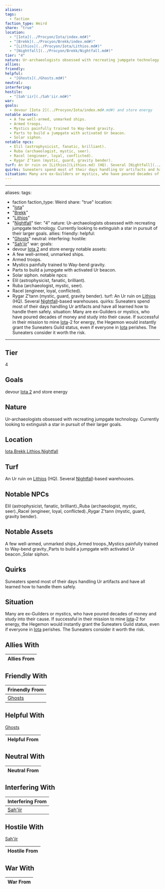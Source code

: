 ```yaml
---
aliases: 
tags:
  - faction
faction_type: Weird
share: "true"
location:
  - "[Iota](../Procyon/Iota/index.md#)"
  - "[Brekk](../Procyon/Brekk/index.md#)"
  - "[Lithios](../Procyon/Iota/Lithios.md#)"
  - "[Nightfall](../Procyon/Brekk/Nightfall.md#)"
tier: "4"
nature: Ur-archaeologists obsessed with recreating jumpgate technology. Currently looking to extinguish a star in pursuit of their larger goals.
allies: 
friendly: 
helpful:
  - "[Ghosts](./Ghosts.md#)"
neutral: 
interfering: 
hostile:
  - "[Sah'iir](./Sah'iir.md#)"
war: 
goals:
  - devour [Iota 2](../Procyon/Iota/index.md#.md#) and store energy
notable assets:
  - A few well-armed, unmarked ships.
  - Armed troops.
  - Mystics painfully trained to Way-bend gravity.
  - Parts to build a jumpgate with activated Ur beacon.
  - Solar siphon.
notable npcs:
  - Elil (astrophysicist, fanatic, brilliant).
  - Ruba (archaeologist, mystic, seer).
  - Racel (engineer, loyal, conflicted).
  - Rygar Z’tann (mystic, guard, gravity bender).
turf: An Ur ruin on [Lithios](Lithios.md) (HQ). Several [Nightfall](../Procyon/Brekk/Nightfall.md#)-based warehouses.
quirks: Suneaters spend most of their days handling Ur artifacts and have all learned how to handle them safely.
situation: Many are ex-Guilders or mystics, who have poured decades of money and study into their cause. If successful in their mission to mine [Iota](../Procyon/Iota/index.md#)-2 for energy, the Hegemon would instantly grant the Suneaters Guild status, even if everyone in [Iota](../Procyon/Iota/index.md#) perishes. The Suneaters consider it worth the risk.
---
```

---
aliases:
tags:
  - faction
faction_type: Weird
share: "true"
location:
  - "[Iota](../Procyon/Iota/index.md#)"
  - "[Brekk](../Procyon/Brekk/index.md#)"
  - "[Lithios](../Procyon/Iota/Lithios.md#)"
  - "[Nightfall](../Procyon/Brekk/Nightfall.md#)"
tier: "4"
nature: Ur-archaeologists obsessed with recreating jumpgate technology. Currently looking to extinguish a star in pursuit of their larger goals.
allies:
friendly:
helpful:
  - "[Ghosts](./Ghosts.md#)"
neutral:
interfering:
hostile:
  - "[Sah'iir](./Sah'iir.md#)"
war:
goals:
  - devour [Iota 2](../Procyon/Iota/index.md#.md#) and store energy
notable assets:
  - A few well-armed, unmarked ships.
  - Armed troops.
  - Mystics painfully trained to Way-bend gravity.
  - Parts to build a jumpgate with activated Ur beacon.
  - Solar siphon.
notable npcs:
  - Elil (astrophysicist, fanatic, brilliant).
  - Ruba (archaeologist, mystic, seer).
  - Racel (engineer, loyal, conflicted).
  - Rygar Z’tann (mystic, guard, gravity bender).
turf: An Ur ruin on [Lithios](Lithios.md) (HQ). Several [Nightfall](../Procyon/Brekk/Nightfall.md#)-based warehouses.
quirks: Suneaters spend most of their days handling Ur artifacts and have all learned how to handle them safely.
situation: Many are ex-Guilders or mystics, who have poured decades of money and study into their cause. If successful in their mission to mine [Iota](../Procyon/Iota/index.md#)-2 for energy, the Hegemon would instantly grant the Suneaters Guild status, even if everyone in [Iota](../Procyon/Iota/index.md#) perishes. The Suneaters consider it worth the risk.
---
## Tier

4

## Goals

devour [Iota 2](Procyon/Iota/Iota.md) and store energy

## Nature

Ur-archaeologists obsessed with recreating jumpgate technology. Currently looking to extinguish a star in pursuit of their larger goals.

## Location

[Iota](../Procyon/Iota/index.md.md#.md#.md#.md#.md#.md#.md#.md#),[Brekk](../Procyon/Brekk/index.md.md#.md#),[Lithios](../Procyon/Iota/Lithios.md.md#.md#),[Nightfall](../Procyon/Brekk/Nightfall.md.md#.md#.md#.md#)

## Turf

An Ur ruin on [Lithios](Lithios.md) (HQ). Several [Nightfall](Procyon/Brekk/Nightfall.md)-based warehouses.

## Notable NPCs

Elil (astrophysicist, fanatic, brilliant).,Ruba (archaeologist, mystic, seer).,Racel (engineer, loyal, conflicted).,Rygar Z’tann (mystic, guard, gravity bender).

## Notable Assets

A few well-armed, unmarked ships.,Armed troops.,Mystics painfully trained to Way-bend gravity.,Parts to build a jumpgate with activated Ur beacon.,Solar siphon.

## Quirks

Suneaters spend most of their days handling Ur artifacts and have all learned how to handle them safely.

## Situation

Many are ex-Guilders or mystics, who have poured decades of money and study into their cause. If successful in their mission to mine [Iota](Procyon/Iota/Iota.md)-2 for energy, the Hegemon would instantly grant the Suneaters Guild status, even if everyone in [Iota](Procyon/Iota/Iota.md) perishes. The Suneaters consider it worth the risk.

## Allies With



| Allies From |
| ----------- |


## Friendly With



| Frinendly From                 |
| ------------------------------ |
| [Ghosts](./Ghosts.md.md#.md#) |


## Helpful With

[Ghosts](./Ghosts.md.md#.md#)

| Helpful From |
| ------------ |


## Neutral With




| Neutral From |
| ------------ |



## Interfering With




| Interfering From                 |
| -------------------------------- |
| [Sah'iir](./Sah'iir.md.md#.md#) |



## Hostile With

[Sah'iir](./Sah'iir.md.md#.md#)


| Hostile From |
| ------------ |



## War With



| War From |
| -------- |

